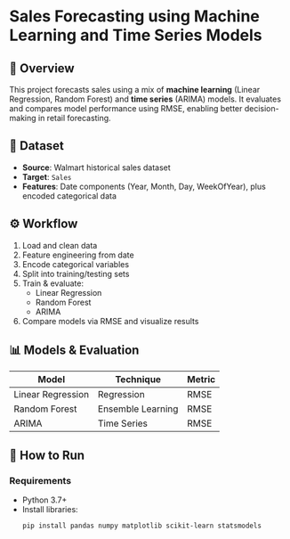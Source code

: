 # Sales Forecasting using Machine Learning and Time Series Models

## 📌 Overview
This project forecasts sales using a mix of **machine learning** (Linear Regression, Random Forest) and **time series** (ARIMA) models. It evaluates and compares model performance using RMSE, enabling better decision-making in retail forecasting.

## 🧾 Dataset
- **Source**: Walmart historical sales dataset
- **Target**: `Sales`
- **Features**: Date components (Year, Month, Day, WeekOfYear), plus encoded categorical data

## ⚙️ Workflow
1. Load and clean data
2. Feature engineering from date
3. Encode categorical variables
4. Split into training/testing sets
5. Train & evaluate:
   - Linear Regression
   - Random Forest
   - ARIMA
6. Compare models via RMSE and visualize results

## 📊 Models & Evaluation
| Model             | Technique           | Metric |
|------------------|---------------------|--------|
| Linear Regression| Regression          | RMSE   |
| Random Forest    | Ensemble Learning   | RMSE   |
| ARIMA            | Time Series         | RMSE   |

## 🚀 How to Run

### Requirements
- Python 3.7+
- Install libraries:
  ```bash
  pip install pandas numpy matplotlib scikit-learn statsmodels
